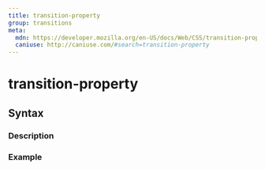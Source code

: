 ```yaml
---
title: transition-property
group: transitions
meta:
  mdn: https://developer.mozilla.org/en-US/docs/Web/CSS/transition-property
  caniuse: http://caniuse.com/#search=transition-property
---
```


# transition-property
<!--- Introduction for transition-property, keep it brief and set the overall context -->

## Syntax
<!--- Introduce the various syntax for transition-property -->

### Description
<!--- For each major section of syntax, provide a description explaining its usage further -->

### Example
<!--- Provide code examples for the syntax block you're currently describing -->